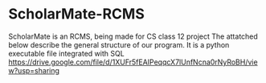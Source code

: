 # ScholarMate-RCMS
ScholarMate is an RCMS, being made for CS class 12 project
The attatched below describe the general structure of our program. It is a python executable file integrated with SQL
https://drive.google.com/file/d/1XUFr5fEAIPeqqcX7lUnfNcna0rNyRoBH/view?usp=sharing